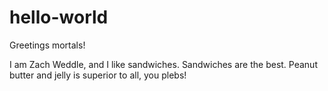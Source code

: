 # hello-world

Greetings mortals!

I am Zach Weddle, and I like sandwiches.  Sandwiches are the best.
Peanut butter and jelly is superior to all, you plebs!
